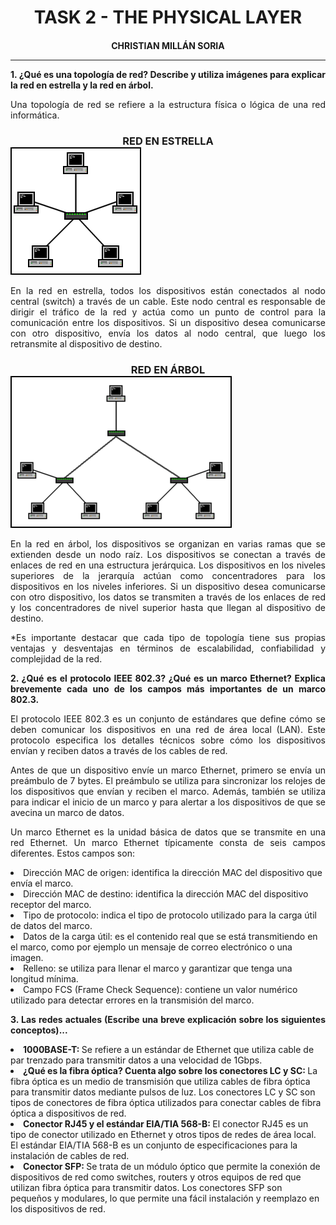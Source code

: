 <style>
  h1, h2, h3, h4, h5, h6{
    text-align: center;
    font-weight: bold;
    border: none;
    margin-bottom: 0px;
  }

  p{
    text-align: justify;
  }

  img{
    border: 2px solid black;
  }
</style>

<h1>TASK 2 - THE PHYSICAL LAYER</h1>

<h4>CHRISTIAN MILLÁN SORIA</h4>

<hr>

<p><b>1. ¿Qué es una topología de red? Describe y utiliza imágenes para explicar la red en estrella y la red en árbol.</b></p>

<p>Una topología de red se refiere a la estructura física o lógica de una red informática.</p>

<h3>RED EN ESTRELLA</h3>

<img src="img/1.png">

<p>En la red en estrella, todos los dispositivos están conectados al nodo central (switch) a través de un cable. Este nodo central es responsable de dirigir el tráfico de la red y actúa como un punto de control para la comunicación entre los dispositivos. Si un dispositivo desea comunicarse con otro dispositivo, envía los datos al nodo central, que luego los retransmite al dispositivo de destino.</p>

<h3>RED EN ÁRBOL</h3>

<img src="img/2.png">

<p>En la red en árbol, los dispositivos se organizan en varias ramas que se extienden desde un nodo raíz. Los dispositivos se conectan a través de enlaces de red en una estructura jerárquica. Los dispositivos en los niveles superiores de la jerarquía actúan como concentradores para los dispositivos en los niveles inferiores. Si un dispositivo desea comunicarse con otro dispositivo, los datos se transmiten a través de los enlaces de red y los concentradores de nivel superior hasta que llegan al dispositivo de destino.</p>

<p>*Es importante destacar que cada tipo de topología tiene sus propias ventajas y desventajas en términos de escalabilidad, confiabilidad y complejidad de la red.</p>

<p><b>2. ¿Qué es el protocolo IEEE 802.3? ¿Qué es un marco Ethernet? Explica brevemente cada uno de los campos más importantes de un marco 802.3.</b></p>

<p>El protocolo IEEE 802.3 es un conjunto de estándares que define cómo se deben comunicar los dispositivos en una red de área local (LAN). Este protocolo especifica los detalles técnicos sobre cómo los dispositivos envían y reciben datos a través de los cables de red.</p>

<p>Antes de que un dispositivo envíe un marco Ethernet, primero se envía un preámbulo de 7 bytes. El preámbulo se utiliza para sincronizar los relojes de los dispositivos que envían y reciben el marco. Además, también se utiliza para indicar el inicio de un marco y para alertar a los dispositivos de que se avecina un marco de datos.</p>

<p>Un marco Ethernet es la unidad básica de datos que se transmite en una red Ethernet. Un marco Ethernet típicamente consta de seis campos diferentes. Estos campos son:</p>

<li>Dirección MAC de origen: identifica la dirección MAC del dispositivo que envía el marco.</li>

<li>Dirección MAC de destino: identifica la dirección MAC del dispositivo receptor del marco.</li>

<li>Tipo de protocolo: indica el tipo de protocolo utilizado para la carga útil de datos del marco.</li>

<li>Datos de la carga útil: es el contenido real que se está transmitiendo en el marco, como por ejemplo un mensaje de correo electrónico o una imagen.</li>

<li>Relleno: se utiliza para llenar el marco y garantizar que tenga una longitud mínima.</li>

<li>Campo FCS (Frame Check Sequence): contiene un valor numérico utilizado para detectar errores en la transmisión del marco.</li>

<p><b>3. Las redes actuales (Escribe una breve explicación sobre los siguientes conceptos)...</b></p>

<li><b>1000BASE-T: </b>Se refiere a un estándar de Ethernet que utiliza cable de par trenzado para transmitir datos a una velocidad de 1Gbps.</li>

<li><b>¿Qué es la fibra óptica? Cuenta algo sobre los conectores LC y SC: </b>La fibra óptica es un medio de transmisión que utiliza cables de fibra óptica para transmitir datos mediante pulsos de luz. Los conectores LC y SC son tipos de conectores de fibra óptica utilizados para conectar cables de fibra óptica a dispositivos de red.</li>

<li><b>Conector RJ45 y el estándar EIA/TIA 568-B: </b>El conector RJ45 es un tipo de conector utilizado en Ethernet y otros tipos de redes de área local. El estándar EIA/TIA 568-B es un conjunto de especificaciones para la instalación de cables de red.</li>

<li><b>Conector SFP: </b>Se trata de un módulo óptico que permite la conexión de dispositivos de red como switches, routers y otros equipos de red que utilizan fibra óptica para transmitir datos. Los conectores SFP son pequeños y modulares, lo que permite una fácil instalación y reemplazo en los dispositivos de red.</li>

